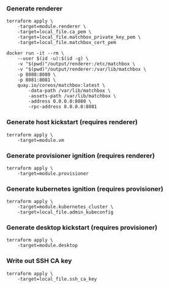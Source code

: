 ### Generate renderer

```
terraform apply \
    -target=module.renderer \
    -target=local_file.ca_pem \
    -target=local_file.matchbox_private_key_pem \
    -target=local_file.matchbox_cert_pem 

docker run -it --rm \
    --user $(id -u):$(id -g) \
    -v "$(pwd)"/output/renderer:/etc/matchbox \
    -v "$(pwd)"/output/renderer:/var/lib/matchbox \
    -p 8080:8080 \
    -p 8081:8081 \
    quay.io/coreos/matchbox:latest \
        -data-path /var/lib/matchbox \
        -assets-path /var/lib/matchbox \
        -address 0.0.0.0:8080 \
        -rpc-address 0.0.0.0:8081
```

### Generate host kickstart (requires renderer)

```
terraform apply \
    -target=module.vm
```

### Generate provisioner ignition (requires renderer)

```
terraform apply \
    -target=module.provisioner
```

### Generate kubernetes ignition (requires provisioner)

```
terraform apply \
    -target=module.kubernetes_cluster \
    -target=local_file.admin_kubeconfig
```

### Generate desktop kickstart (requires provisioner)

```
terraform apply \
    -target=module.desktop
```

### Write out SSH CA key

```
terraform apply \
    -target=local_file.ssh_ca_key
```
